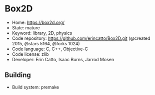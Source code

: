 # Box2D

- Home: https://box2d.org/
- State: mature
- Keyword: library, 2D, physics
- Code repository: https://github.com/erincatto/Box2D.git (@created 2015, @stars 5164, @forks 1024)
- Code language: C, C++, Objective-C
- Code license: zlib
- Developer: Erin Catto, Isaac Burns, Jarrod Mosen


## Building

- Build system: premake
